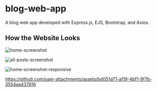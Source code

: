 # blog-web-app

A blog web app developed with Express.js, EJS, Bootstrap, and Axios.

## How the Website Looks

![home-screenshot](https://github.com/user-attachments/assets/344c93fa-6fb0-4ef3-9ef4-b3044ddf2121)

![all-posts-screenshot](https://github.com/user-attachments/assets/dcff723a-a541-4de9-9d79-9eff6b7710b0)

![home-screenshot-responsive](https://github.com/user-attachments/assets/ed62451b-fd93-469b-8b39-87371befd3c7)

<https://github.com/user-attachments/assets/bd051d71-af19-4bf1-9f7b-3554aa437816>
